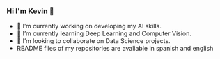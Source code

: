 ### Hi I'm Kevin 👋

- 🔭 I’m currently working on developing my AI skills.
- 🌱 I’m currently learning Deep Learning and Computer Vision.
- 🤖 I’m looking to collaborate on Data Science projects.
- README files of my repositories are avaliable in spanish and english 
